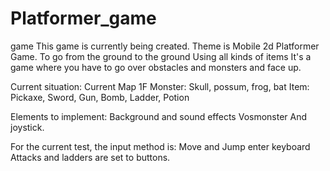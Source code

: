 # Platformer_game
 game
This game is currently being created.
Theme is Mobile 2d Platformer Game.
To go from the ground to the ground
Using all kinds of items
It's a game where you have to go over obstacles and monsters and face up.

Current situation:
Current Map 1F
Monster: Skull, possum, frog, bat
Item: Pickaxe, Sword, Gun, Bomb, Ladder, Potion

Elements to implement:
Background and sound effects
Vosmonster
And joystick.

For the current test, the input method is:
Move and Jump enter keyboard
Attacks and ladders are set to buttons.
